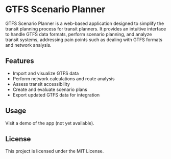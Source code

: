 # GTFS Scenario Planner

GTFS Scenario Planner is a web-based application designed to simplify the transit planning process for transit planners. It provides an intuitive interface to handle GTFS data formats, perform scenario planning, and analyze transit systems, addressing pain points such as dealing with GTFS formats and network analysis.

## Features

- Import and visualize GTFS data
- Perform network calculations and route analysis
- Assess transit accessibility
- Create and evaluate scenario plans
- Export updated GTFS data for integration

## Usage

Visit a demo of the app (not yet available).

## License

This project is licensed under the MIT License.